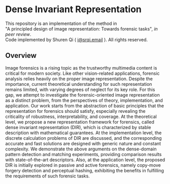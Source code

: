 # Dense Invariant Representation
This repository is an implementation of the method in  
"A principled design of image representation: Towards forensic tasks", *in peer review*.  
Code implemented by Shuren Qi ( i@srqi.email ). All rights reserved.

## Overview

Image forensics is a rising topic as the trustworthy multimedia content is critical for modern society. Like other vision-related
applications, forensic analysis relies heavily on the proper image representation. Despite the importance, current theoretical
understanding for such representation remains limited, with varying degrees of neglect for its key role. For this gap, we attempt to
investigate the forensic-oriented image representation as a distinct problem, from the perspectives of theory, implementation, and
application. Our work starts from the abstraction of basic principles that the representation for forensics should satisfy, especially
revealing the criticality of robustness, interpretability, and coverage. At the theoretical level, we propose a new representation
framework for forensics, called dense invariant representation (DIR), which is characterized by stable description with mathematical
guarantees. At the implementation level, the discrete calculation problems of DIR are discussed, and the corresponding accurate and
fast solutions are designed with generic nature and constant complexity. We demonstrate the above arguments on the dense-domain
pattern detection and matching experiments, providing comparison results with state-of-the-art descriptors. Also, at the application
level, the proposed DIR is initially explored in passive and active forensics, namely copy-move forgery detection and perceptual
hashing, exhibiting the benefits in fulfilling the requirements of such forensic tasks.

